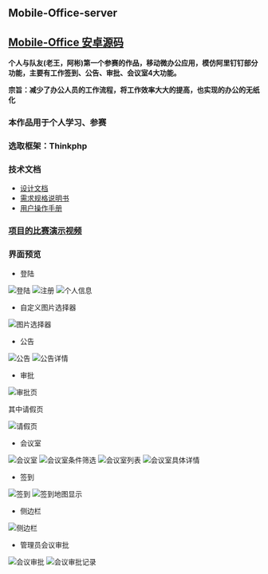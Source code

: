 ## Mobile-Office-server

## [Mobile-Office 安卓源码](https://github.com/wangcantian/Mobile-Office)

**个人与队友(老王，阿彬)第一个参赛的作品，移动微办公应用，模仿阿里钉钉部分功能，主要有工作签到、公告、审批、会议室4大功能。**

**宗旨：减少了办公人员的工作流程，将工作效率大大的提高，也实现的办公的无纸化**

### 本作品用于个人学习、参赛

### 选取框架：Thinkphp

### 技术文档
* [设计文档](https://github.com/wangcantian/Mobile-Office/tree/master/开发文档/设计文档.docx)
* [需求规格说明书](https://github.com/wangcantian/Mobile-Office/tree/master/开发文档/需求规格说明书.docx)
* [用户操作手册](https://github.com/wangcantian/Mobile-Office/tree/master/开发文档/用户操作手册.docx)

### [项目的比赛演示视频](http://v.youku.com/v_show/id_XMjUyMzg0NjIwOA==.html?winzoom=1)

### 界面预览

* 登陆

![登陆](https://github.com/wangcantian/Mobile-Office/blob/master/screenshot/pic1.png)
![注册](https://github.com/wangcantian/Mobile-Office/blob/master/screenshot/pic2.png)
![个人信息](https://github.com/wangcantian/Mobile-Office/blob/master/screenshot/pic18.png)

* 自定义图片选择器

![图片选择器](https://github.com/wangcantian/Mobile-Office/blob/master/screenshot/pic5.png)

* 公告

![公告](https://github.com/wangcantian/Mobile-Office/blob/master/screenshot/pic3.png)
![公告详情](https://github.com/wangcantian/Mobile-Office/blob/master/screenshot/pic6.png)

* 审批

![审批页](https://github.com/wangcantian/Mobile-Office/blob/master/screenshot/pic7.png)

其中请假页

![请假页](https://github.com/wangcantian/Mobile-Office/blob/master/screenshot/pic8.png)

* 会议室

![会议室](https://github.com/wangcantian/Mobile-Office/blob/master/screenshot/pic9.png)
![会议室条件筛选](https://github.com/wangcantian/Mobile-Office/blob/master/screenshot/pic10.png)
![会议室列表](https://github.com/wangcantian/Mobile-Office/blob/master/screenshot/pic11.png)
![会议室具体详情](https://github.com/wangcantian/Mobile-Office/blob/master/screenshot/pic12.png)

* 签到

![签到](https://github.com/wangcantian/Mobile-Office/blob/master/screenshot/pic15.png)
![签到地图显示](https://github.com/wangcantian/Mobile-Office/blob/master/screenshot/pic16.png)

* 侧边栏

![侧边栏](https://github.com/wangcantian/Mobile-Office/blob/master/screenshot/pic17.png)

* 管理员会议审批

![会议审批](https://github.com/wangcantian/Mobile-Office/blob/master/screenshot/pic13.png)
![会议审批记录](https://github.com/wangcantian/Mobile-Office/blob/master/screenshot/pic14.png)



